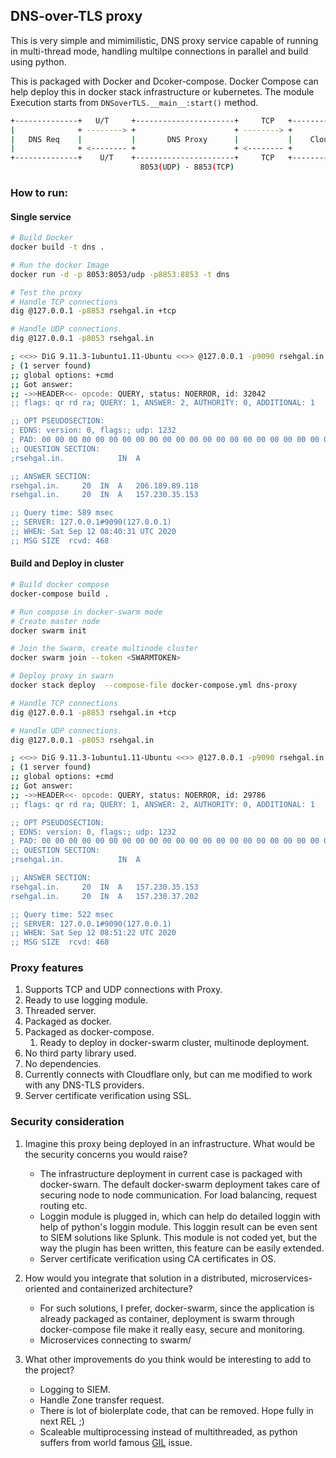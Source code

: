 ## DNS-over-TLS proxy

This is very simple and mimimilistic, DNS proxy service capable of running in multi-thread mode, handling multilpe connections in parallel and build using python.

This is packaged with Docker and Dcoker-compose. Docker Compose can help deploy this in docker stack infrastructure or kubernetes.
The module Execution starts from `DNSoverTLS.__main__:start()` method.


```bash
+--------------+   U/T     +----------------------+     TCP   +-----------------------------+
|              + --------> +                      + --------> +                             |
|   DNS Req    |           |       DNS Proxy      |           |    Cloudflare - TLS - DNS   |
|              + <-------- +                      + <-------- +                             |
+--------------+    U/T    +----------------------+     TCP   +-----------------------------+
                             8053(UDP) - 8853(TCP)

```

### How to run:

#### Single service
```bash
# Build Docker
docker build -t dns .

# Run the docker Image
docker run -d -p 8053:8053/udp -p8853:8853 -t dns

# Test the proxy
# Handle TCP connections
dig @127.0.0.1 -p8853 rsehgal.in +tcp

# Handle UDP connections.
dig @127.0.0.1 -p8053 rsehgal.in

; <<>> DiG 9.11.3-1ubuntu1.11-Ubuntu <<>> @127.0.0.1 -p9090 rsehgal.in
; (1 server found)
;; global options: +cmd
;; Got answer:
;; ->>HEADER<<- opcode: QUERY, status: NOERROR, id: 32042
;; flags: qr rd ra; QUERY: 1, ANSWER: 2, AUTHORITY: 0, ADDITIONAL: 1

;; OPT PSEUDOSECTION:
; EDNS: version: 0, flags:; udp: 1232
; PAD: 00 00 00 00 00 00 00 00 00 00 00 00 00 00 00 00 00 00 00 00 00 00 00 00 00 00 00 00 00 00 00 00 00 00 00 00 00 00 00 00 00 00 00 00 00 00 00 00 00 00 00 00 00 00 00 00 00 00 00 00 00 00 00 00 00 00 00 00 00 00 00 00 00 00 00 00 00 00 00 00 00 00 00 00 00 00 00 00 00 00 00 00 00 00 00 00 00 00 00 00 00 00 00 00 00 00 00 00 00 00 00 00 00 00 00 00 00 00 00 00 00 00 00 00 00 00 00 00 00 00 00 00 00 00 00 00 00 00 00 00 00 00 00 00 00 00 00 00 00 00 00 00 00 00 00 00 00 00 00 00 00 00 00 00 00 00 00 00 00 00 00 00 00 00 00 00 00 00 00 00 00 00 00 00 00 00 00 00 00 00 00 00 00 00 00 00 00 00 00 00 00 00 00 00 00 00 00 00 00 00 00 00 00 00 00 00 00 00 00 00 00 00 00 00 00 00 00 00 00 00 00 00 00 00 00 00 00 00 00 00 00 00 00 00 00 00 00 00 00 00 00 00 00 00 00 00 00 00 00 00 00 00 00 00 00 00 00 00 00 00 00 00 00 00 00 00 00 00 00 00 00 00 00 00 00 00 00 00 00 00 00 00 00 00 00 00 00 00 00 00 00 00 00 00 00 00 00 00 00 00 00 00 00 00 00 00 00 00 00 00 00 00 00 00 00 00 00 00 00 00 00 00 00 00 00 00 00 00 00 00 00 00 00 00 00 00 00 00 00 00 00 00 00 00 00 00 00 00 00 00 00 00 00 00 00 00 00 00 00 00 00 00 00 00 00 00 00 00 00 00 00 00 00 00 00 00 00 00 00 00 00 00 00 (".........................................................................................................................................................................................................................................................................................................................................................................................................")
;; QUESTION SECTION:
;rsehgal.in.			IN	A

;; ANSWER SECTION:
rsehgal.in.		20	IN	A	206.189.89.118
rsehgal.in.		20	IN	A	157.230.35.153

;; Query time: 589 msec
;; SERVER: 127.0.0.1#9090(127.0.0.1)
;; WHEN: Sat Sep 12 08:40:31 UTC 2020
;; MSG SIZE  rcvd: 468
```

#### Build and Deploy in cluster
```bash
# Build docker compose
docker-compose build .

# Run compose in docker-swarm mode
# Create master node
docker swarm init

# Join the Swarm, create multinode cluster
docker swarm join --token <SWARMTOKEN>

# Deploy proxy in swarn
docker stack deploy  --compose-file docker-compose.yml dns-proxy

# Handle TCP connections
dig @127.0.0.1 -p8853 rsehgal.in +tcp

# Handle UDP connections.
dig @127.0.0.1 -p8053 rsehgal.in

; <<>> DiG 9.11.3-1ubuntu1.11-Ubuntu <<>> @127.0.0.1 -p9090 rsehgal.in
; (1 server found)
;; global options: +cmd
;; Got answer:
;; ->>HEADER<<- opcode: QUERY, status: NOERROR, id: 29786
;; flags: qr rd ra; QUERY: 1, ANSWER: 2, AUTHORITY: 0, ADDITIONAL: 1

;; OPT PSEUDOSECTION:
; EDNS: version: 0, flags:; udp: 1232
; PAD: 00 00 00 00 00 00 00 00 00 00 00 00 00 00 00 00 00 00 00 00 00 00 00 00 00 00 00 00 00 00 00 00 00 00 00 00 00 00 00 00 00 00 00 00 00 00 00 00 00 00 00 00 00 00 00 00 00 00 00 00 00 00 00 00 00 00 00 00 00 00 00 00 00 00 00 00 00 00 00 00 00 00 00 00 00 00 00 00 00 00 00 00 00 00 00 00 00 00 00 00 00 00 00 00 00 00 00 00 00 00 00 00 00 00 00 00 00 00 00 00 00 00 00 00 00 00 00 00 00 00 00 00 00 00 00 00 00 00 00 00 00 00 00 00 00 00 00 00 00 00 00 00 00 00 00 00 00 00 00 00 00 00 00 00 00 00 00 00 00 00 00 00 00 00 00 00 00 00 00 00 00 00 00 00 00 00 00 00 00 00 00 00 00 00 00 00 00 00 00 00 00 00 00 00 00 00 00 00 00 00 00 00 00 00 00 00 00 00 00 00 00 00 00 00 00 00 00 00 00 00 00 00 00 00 00 00 00 00 00 00 00 00 00 00 00 00 00 00 00 00 00 00 00 00 00 00 00 00 00 00 00 00 00 00 00 00 00 00 00 00 00 00 00 00 00 00 00 00 00 00 00 00 00 00 00 00 00 00 00 00 00 00 00 00 00 00 00 00 00 00 00 00 00 00 00 00 00 00 00 00 00 00 00 00 00 00 00 00 00 00 00 00 00 00 00 00 00 00 00 00 00 00 00 00 00 00 00 00 00 00 00 00 00 00 00 00 00 00 00 00 00 00 00 00 00 00 00 00 00 00 00 00 00 00 00 00 00 00 00 00 00 00 00 00 00 00 00 00 00 00 00 00 00 00 00 00 00 00 00 00 00 00 00 (".........................................................................................................................................................................................................................................................................................................................................................................................................")
;; QUESTION SECTION:
;rsehgal.in.			IN	A

;; ANSWER SECTION:
rsehgal.in.		20	IN	A	157.230.35.153
rsehgal.in.		20	IN	A	157.230.37.202

;; Query time: 522 msec
;; SERVER: 127.0.0.1#9090(127.0.0.1)
;; WHEN: Sat Sep 12 08:51:22 UTC 2020
;; MSG SIZE  rcvd: 468
```

### Proxy features
1. Supports TCP and UDP connections with Proxy.
1. Ready to use logging module.
2. Threaded server.
3. Packaged as docker.
4. Packaged as docker-compose.
    1. Ready to deploy in docker-swarm cluster, multinode deployment.
5. No third party library used.
6. No dependencies.
7. Currently connects with Cloudflare only, but can me modified to work with any DNS-TLS providers.
7. Server certificate verification using SSL.


### Security consideration
1. Imagine this proxy being deployed in an infrastructure. What would be the security concerns you would raise?
    - The infrastructure deployment in current case is packaged with docker-swarn. The default docker-swarm deployment takes care of securing node to node communication. For load balancing, request routing etc.
    - Loggin module is plugged in, which can help do detailed loggin with help of python's loggin module. This loggin result can be even sent to SIEM solutions like Splunk. This module is not coded yet, but the way the plugin has been written, this feature can be easily extended.
    - Server certificate verification using CA certificates in OS.

2. How would you integrate that solution in a distributed, microservices-oriented and containerized architecture?
    - For such solutions, I prefer, docker-swarm, since the application is already packaged as container, deployment is swarm through docker-compose file make it really easy, secure and monitoring.
    - Microservices connecting to swarm/

3. What other improvements do you think would be interesting to add to the project?
    - Logging to SIEM.
    - Handle Zone transfer request.
    - There is lot of biolerplate code, that can be removed. Hope fully in next REL ;)
    - Scaleable multiprocessing instead of multithreaded, as python suffers from world famous [GIL](https://en.wikipedia.org/wiki/Global_interpreter_lock) issue.